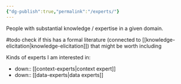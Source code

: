 ```yaml
---
{"dg-publish":true,"permalink":"/experts/"}
---
```



People with substantial knowledge / expertise in a given domain.

#todo check if this has a formal literature (connected to [[knowledge-elicitation\|knowledge-elicitation]]) that might be worth including

Kinds of experts I am interested in:
- down:: [[context-experts\|context expert]]
- down:: [[data-experts\|data experts]]
